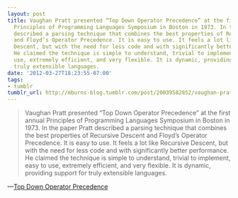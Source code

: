 ```yaml
---
layout: post
title: Vaughan Pratt presented “Top Down Operator Precedence” at the first annual
  Principles of Programming Languages Symposium in Boston in 1973. In the paper Pratt
  described a parsing technique that combines the best properties of Recursive Descent
  and Floyd’s Operator Precedence. It is easy to use. It feels a lot like Recursive
  Descent, but with the need for less code and with significantly better performance.
  He claimed the technique is simple to understand, trivial to implement, easy to
  use, extremely efficient, and very flexible. It is dynamic, providing support for
  truly extensible languages.
date: '2012-03-27T18:23:55-07:00'
tags:
- tumblr
tumblr_url: http://mburns-blog.tumblr.com/post/20039582852/vaughan-pratt-presented-top-down-operator
---
```

<blockquote>Vaughan Pratt presented &ldquo;Top Down Operator Precedence&rdquo; at the first annual Principles of Programming Languages Symposium in Boston in 1973. In the paper Pratt described a parsing technique that combines the best properties of Recursive Descent and Floyd&rsquo;s Operator Precedence. It is easy to use. It feels a lot like Recursive Descent, but with the need for less code and with significantly better performance. He claimed the technique is simple to understand, trivial to implement, easy to use, extremely efficient, and very flexible. It is dynamic, providing support for truly extensible languages.</blockquote>&#8212;<a href="http://javascript.crockford.com/tdop/tdop.html">Top Down Operator Precedence</a>
